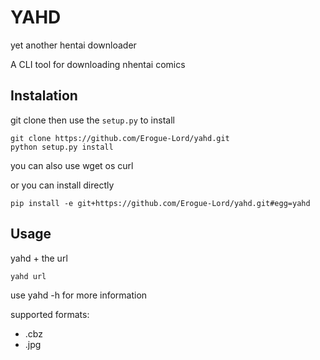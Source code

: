 # YAHD

yet another hentai downloader

A CLI tool for downloading nhentai comics

## Instalation

git clone then use the `setup.py` to install

```Shell
git clone https://github.com/Erogue-Lord/yahd.git
python setup.py install
```

you can also use wget os curl

or you can install directly

```Shell
pip install -e git+https://github.com/Erogue-Lord/yahd.git#egg=yahd
```

## Usage

yahd + the url

```Shell
yahd url
```

use yahd -h for more information

supported formats:
- .cbz
- .jpg